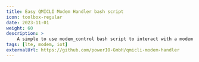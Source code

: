 ```yaml
---
title: Easy QMICLI Modem Handler bash script
icon: toolbox-regular
date: 2023-11-01
weight: 60
description: >
    A simple to use modem_control bash script to interact with a modem device.
tags: [lte, modem, iot]
externalUrl: https://github.com/powerIO-GmbH/qmicli-modem-handler
---
```

